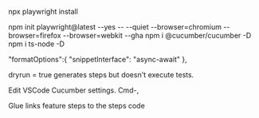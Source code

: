 npx playwright install

npm init playwright@latest --yes -- --quiet --browser=chromium --browser=firefox --browser=webkit --gha
npm i @cucumber/cucumber -D
npm i ts-node -D

"formatOptions":{
"snippetInterface": "async-await"
},

dryrun = true generates steps but doesn't execute tests.

Edit VSCode Cucumber settings. Cmd-,

Glue links feature steps to the steps code
